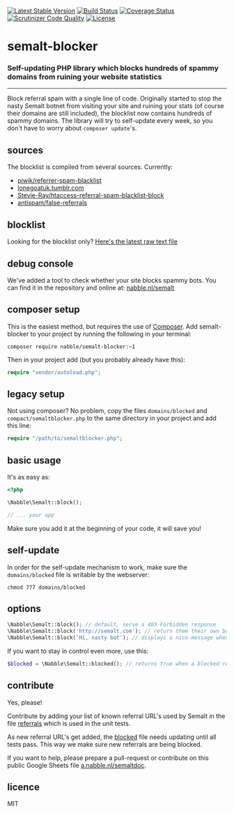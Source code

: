 [![Latest Stable Version](https://poser.pugx.org/nabble/semalt-blocker/v/stable)](https://packagist.org/packages/nabble/semalt-blocker)
[![Build Status](https://travis-ci.org/nabble/semalt-blocker.svg?branch=master)](https://travis-ci.org/nabble/semalt-blocker)
[![Coverage Status](https://coveralls.io/repos/nabble/semalt-blocker/badge.svg?branch=master)](https://coveralls.io/r/nabble/semalt-blocker?branch=master)
[![Scrutinizer Code Quality](https://scrutinizer-ci.com/g/nabble/semalt-blocker/badges/quality-score.png?b=master)](https://scrutinizer-ci.com/g/nabble/semalt-blocker/?branch=master)
[![License](https://poser.pugx.org/nabble/semalt-blocker/license)](https://packagist.org/packages/nabble/semalt-blocker)

semalt-blocker
==============

### Self-updating PHP library which blocks hundreds of spammy domains from ruining your website statistics

---

Block referral spam with a single line of code. Originally started to stop the nasty Semalt botnet from visiting your site and ruining your stats (of course their domains are still included), the blocklist now contains hundreds of spammy domains. The library will try to self-update every week, so you don't have to worry about `composer update`'s. 

## sources

The blocklist is compiled from several sources. Currently:

 - [piwik/referrer-spam-blacklist](https://raw.githubusercontent.com/piwik/referrer-spam-blacklist/master/spammers.txt)
 - [lonegoatuk.tumblr.com](http://lonegoatuk.tumblr.com/post/107307494431/google-analytics-referral-spambot-list)
 - [Stevie-Ray/htaccess-referral-spam-blacklist-block](https://raw.githubusercontent.com/Stevie-Ray/htaccess-referral-spam-blacklist-block/master/.htaccess)
 - [antispam/false-referrals](https://raw.githubusercontent.com/antispam/false-referrals/master/false-referrals.txt)
 
## blocklist

Looking for the blocklist only? [Here's the latest raw text file](https://raw.githubusercontent.com/nabble/semalt-blocker/master/domains/blocked)

## debug console

We've added a tool to check whether your site blocks spammy bots. You can find it in the repository and online at: [nabble.nl/semalt](http://nabble.nl/semalt)

## composer setup

This is the easiest method, but requires the use of [Composer](http://getcomposer.org). Add semalt-blocker to your
project by running the following in your terminal:

```shell
composer require nabble/semalt-blocker:~1
```

Then in your project add (but you probably already have this):

```php
require "vendor/autoload.php";
```

## legacy setup

Not using composer? No problem, copy the files `domains/blocked` and `compact/semaltblocker.php` to the same
directory in your project and add this line:

```php
require "/path/to/semaltblocker.php";
```

## basic usage

It's as easy as:

```php
<?php

\Nabble\Semalt::block();

// ... your app

```

Make sure you add it at the beginning of your code, it will save you!

## self-update

In order for the self-update mechanism to work, make sure the `domains/blocked` file is writable by the webserver:

```
chmod 777 domains/blocked
```

## options

```php
\Nabble\Semalt::block(); // default, serve a 403 Forbidden response
\Nabble\Semalt::block('http://semalt.com'); // return them their own botnet traffic
\Nabble\Semalt::block('Hi, nasty bot'); // displays a nice message when blocked
```

If you want to stay in control even more, use this:

```php
$blocked = \Nabble\Semalt::blocked(); // returns true when a blocked referrer is detected
```

## contribute

Yes, please!

Contribute by adding your list of known referral URL's used by Semalt in the file
[referrals](https://github.com/nabble/semalt-blocker/blob/master/domains/referrals) which is used in the unit tests.

As new referral URL's get added, the [blocked](https://github.com/nabble/semalt-blocker/blob/master/domains/blocked) file needs updating
until all tests pass. This way we make sure new referrals are being blocked.

If you want to help, please prepare a pull-request or contribute on this public Google Sheets file
[a.nabble.nl/semaltdoc](http://a.nabble.nl/semaltdoc).

## licence

MIT
